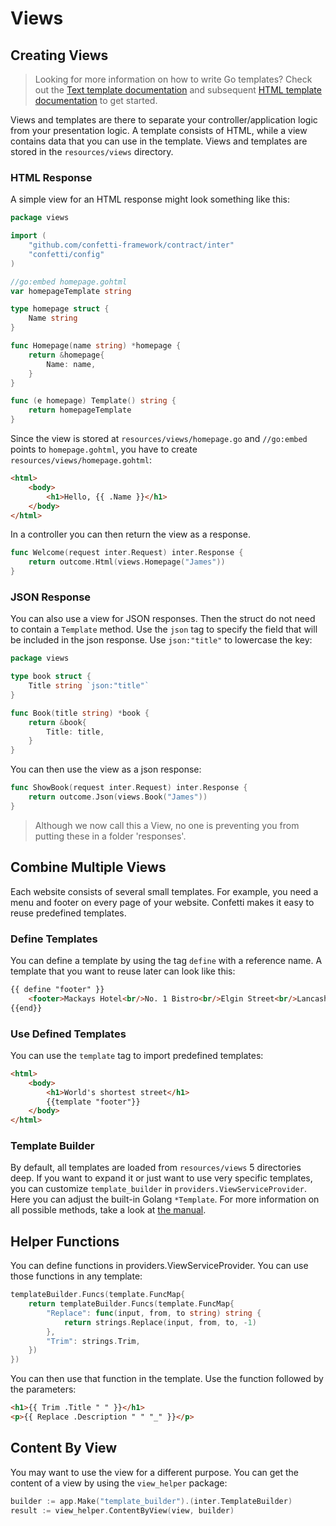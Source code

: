 # Views
<ToggleDarkMode/>

## Creating Views

> Looking for more information on how to write Go templates? Check out the [Text template documentation](https://golang.org/pkg/text/template/#hdr-Text_and_spaces) and subsequent [HTML template documentation](https://golang.org/pkg/html/template/) to get started.

Views and templates are there to separate your controller/application logic from your presentation logic. A template consists of HTML, while a view contains data that you can use in the template. Views and templates are stored in the `resources/views` directory.

### HTML Response

A simple view for an HTML response might look something like this:

``` go
package views

import (
    "github.com/confetti-framework/contract/inter"
    "confetti/config"
)

//go:embed homepage.gohtml
var homepageTemplate string

type homepage struct {
    Name string
}

func Homepage(name string) *homepage {
    return &homepage{
        Name: name,
    }
}

func (e homepage) Template() string {
    return homepageTemplate
}
```

Since the view is stored at `resources/views/homepage.go` and `//go:embed` points to `homepage.gohtml`, you have to
create `resources/views/homepage.gohtml`:

``` html
<html>
    <body>
        <h1>Hello, {{ .Name }}</h1>
    </body>
</html>
```

In a controller you can then return the view as a response.

``` go
func Welcome(request inter.Request) inter.Response {
    return outcome.Html(views.Homepage("James"))
}
```

### JSON Response

You can also use a view for JSON responses. Then the struct do not need to contain a `Template` method. Use the `json` tag to specify the field that will be included in the json response. Use `json:"title"` to lowercase the key:

``` go
package views

type book struct {
    Title string `json:"title"`
}

func Book(title string) *book {
    return &book{
        Title: title,
    }
}
```

You can then use the view as a json response:

``` go
func ShowBook(request inter.Request) inter.Response {
    return outcome.Json(views.Book("James"))
}
```

> Although we now call this a View, no one is preventing you from putting these in a folder 'responses'.

## Combine Multiple Views

Each website consists of several small templates. For example, you need a menu and footer on every page of your website.
Confetti makes it easy to reuse predefined templates.

### Define Templates

You can define a template by using the tag `define` with a reference name. A template that you want to reuse later can
look like this:

``` html
{{ define "footer" }}
    <footer>Mackays Hotel<br/>No. 1 Bistro<br/>Elgin Street<br/>Lancashire</footer>
{{end}}
```

### Use Defined Templates

You can use the `template` tag to import predefined templates:

``` html {4}
<html>
    <body>
        <h1>World's shortest street</h1>
        {{template "footer"}}
    </body>
</html>
```

### Template Builder

By default, all templates are loaded from `resources/views` 5 directories deep. If you want to expand it or just want to
use very specific templates, you can customize `template_builder` in `providers.ViewServiceProvider`. Here you can
adjust the built-in Golang `*Template`. For more information on all possible methods, take a look
at [the manual](https://golang.org/pkg/text/template/#Template.AddParseTree).

## Helper Functions

You can define functions in providers.ViewServiceProvider. You can use those functions in any template:

``` go {3-6}
templateBuilder.Funcs(template.FuncMap{
    return templateBuilder.Funcs(template.FuncMap{
        "Replace": func(input, from, to string) string {
            return strings.Replace(input, from, to, -1)
        },
        "Trim": strings.Trim,
    })
})
```

You can then use that function in the template. Use the function followed by the parameters:

``` html
<h1>{{ Trim .Title " " }}</h1>
<p>{{ Replace .Description " " "_" }}</p>
```

## Content By View

You may want to use the view for a different purpose. You can get the content of a view by using the `view_helper`
package:

``` go
builder := app.Make("template_builder").(inter.TemplateBuilder)
result := view_helper.ContentByView(view, builder)
```
